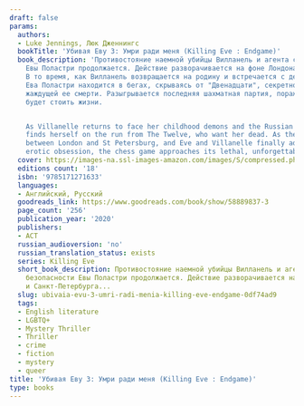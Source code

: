 ```yaml
---
draft: false
params:
  authors:
  - Luke Jennings, Люк Дженнингс
  bookTitle: 'Убивая Еву 3: Умри ради меня (Killing Eve : Endgame)'
  book_description: 'Противостояние наемной убийцы Вилланель и агента службы безопасности
    Евы Поластри продолжается. Действие разворачивается на фоне Лондона и Санкт-Петербурга.
    В то время, как Вилланель возвращается на родину и встречается с демонами прошлого,
    Ева Поластри находится в бегах, скрываясь от "Двенадцати", секретной организации,
    жаждущей ее смерти. Разыгрывается последняя шахматная партия, поражение в которой
    будет стоить жизни.


    As Villanelle returns to face her childhood demons and the Russian winter, Eve
    finds herself on the run from The Twelve, who want her dead. As the action moves
    between London and St Petersburg, and Eve and Villanelle finally admit their mutual
    erotic obsession, the chess game approaches its lethal, unforgettable conclusion.'
  cover: https://images-na.ssl-images-amazon.com/images/S/compressed.photo.goodreads.com/books/1630322494i/58889837.jpg
  editions count: '18'
  isbn: '9785171271633'
  languages:
  - Английский, Русский
  goodreads_link: https://www.goodreads.com/book/show/58889837-3
  page_count: '256'
  publication_year: '2020'
  publishers:
  - АСТ
  russian_audioversion: 'no'
  russian_translation_status: exists
  series: Killing Eve
  short_book_description: Противостояние наемной убийцы Вилланель и агента службы
    безопасности Евы Поластри продолжается. Действие разворачивается на фоне Лондона
    и Санкт-Петербурга...
  slug: ubivaia-evu-3-umri-radi-menia-killing-eve-endgame-0df74ad9
  tags:
  - English literature
  - LGBTQ+
  - Mystery Thriller
  - Thriller
  - crime
  - fiction
  - mystery
  - queer
title: 'Убивая Еву 3: Умри ради меня (Killing Eve : Endgame)'
type: books
---
```

